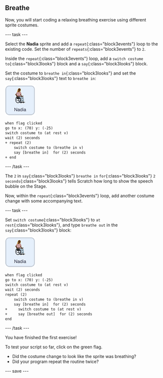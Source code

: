 ## Breathe

Now, you will start coding a relaxing breathing exercise using different sprite costumes.

--- task ---

Select the **Nadia** sprite and add a `repeat`{:class="block3events"} loop to the existing code. Set the number of `repeats`{:class="block3events"} to `2`.

Inside the `repeat`{:class="block3events"} loop, add a `switch costume to`{:class="block3looks"} block and a `say`{:class="block3looks"} block.

Set the costume to `breathe in`{:class="block3looks"} and set the `say`{:class="block3looks"} text to `breathe in`:

![Nadia sprite icon](images/nadia_sprite.png)

```blocks3
when flag clicked
go to x: (70) y: (-25)
switch costume to (at rest v)
wait (2) seconds
+ repeat (2)
    switch costume to (breathe in v)
    say [breathe in]  for (2) seconds
+ end
```

--- /task ---

The `2` in `say`{:class="block3looks"} `breathe in` `for`{:class="block3looks"} `2` `seconds`{:class="block3looks"} tells Scratch how long to show the speech bubble on the Stage.

Now, within the `repeat`{:class="block3events"} loop, add another costume change with some accompanying text.

--- task ---

Set `switch costume`{:class="block3looks"} to `at rest`{:class="block3looks"}, and type `breathe out` in the `say`{:class="block3looks"} block:

![Nadia sprite icon](images/nadia_sprite.png)

```blocks3
when flag clicked
go to x: (70) y: (-25)
switch costume to (at rest v)
wait (2) seconds
repeat (2)
    switch costume to (breathe in v)
    say [breathe in]  for (2) seconds
+     switch costume to (at rest v)
+     say [breathe out]  for (2) seconds
end
```

--- /task ---

You have finished the first exercise! 

To test your script so far, click on the green flag. 
+ Did the costume change to look like the sprite was breathing? 
+ Did your program repeat the routine twice?

--- save ---
